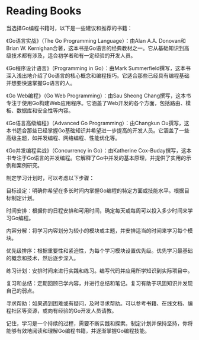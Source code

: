 # Reading Books
当选择Go编程书籍时，以下是一些建议和推荐的书籍：

《Go语言实战》（The Go Programming Language）：由Alan A.A. Donovan和Brian W. Kernighan合著，这本书是Go语言的经典教材之一。它从基础知识到高级技术都有涉及，适合初学者和有一定经验的开发人员。

《Go程序设计语言》（Programming in Go）：由Mark Summerfield撰写，这本书深入浅出地介绍了Go语言的核心概念和编程技巧。它适合那些已经具有编程基础并想要快速掌握Go语言的人。

《Go Web编程》（Go Web Programming）：由Sau Sheong Chang撰写，这本书专注于使用Go构建Web应用程序。它涵盖了Web开发的各个方面，包括路由、模板、数据库和安全性等内容。

《Go语言高级编程》（Advanced Go Programming）：由Changkun Ou撰写，这本书适合那些已经掌握Go基础知识并希望进一步提高的开发人员。它涵盖了一些高级主题，如并发编程、网络编程、性能优化等。

《Go并发编程实战》（Concurrency in Go）：由Katherine Cox-Buday撰写，这本书专注于Go语言的并发编程。它解释了Go中并发的基本原理，并提供了实用的示例和案例研究。

制定学习计划时，可以考虑以下步骤：

目标设定：明确你希望在多长时间内掌握Go编程的特定方面或技能水平。根据目标制定计划。

时间安排：根据你的日程安排和可用时间，确定每天或每周可以投入多少时间来学习Go编程。

内容分解：将学习内容划分为较小的模块或主题，并安排适当的时间来学习每个模块。

优先级排序：根据重要性和紧迫性，为每个学习模块设置优先级。优先学习最基础的概念和技术，然后逐步深入。

练习计划：安排时间来进行实践和练习。编写代码并应用所学知识到实际项目中。

复习和总结：定期回顾已学内容，并进行总结和笔记。复习有助于巩固知识并发现自己的弱点。

寻求帮助：如果遇到困难或有疑问，及时寻求帮助。可以参考书籍、在线文档、编程社区等资源，或向有经验的Go开发人员请教。

记住，学习是一个持续的过程，需要不断实践和探索。制定计划并保持坚持，你将能够有效地阅读和理解Go编程书籍，并逐渐掌握Go编程技能。
